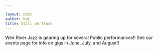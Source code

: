 ```yaml
---

layout: post
author: Kat
title: Still on Track
---
```


Weir River Jazz is gearing up for several Public performances!! See our events page for info on gigs in June, July, and August!!
